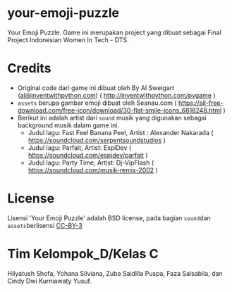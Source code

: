 # your-emoji-puzzle
Your Emoji Puzzle. Game ini merupakan project yang dibuat sebagai Final Project Indonesian Women In Tech - DTS. 


# Credits
* Original code dari game ini dibuat oleh By Al Sweigart (al@inventwithpython.com) ( http://inventwithpython.com/pygame )
* `assets` berupa gambar emoji dibuat oleh Seanau.com ( https://all-free-download.com/free-icon/download/30-flat-smile-icons_6818248.html )
* Berikut ini adalah artist dari `sound` musik yang digunakan sebagai background musik dalam game ini. 
    * Judul lagu: Fast Feel Banana Peel, Artist : Alexander Nakarada ( https://soundcloud.com/serpentsoundstudios )
    * Judul lagu: Parfait, Artist:  EspiDev ( https://soundcloud.com/espidev/parfait )
    * Judul lagu: Party Time, Artist:  Dj-VipFlash ( https://soundcloud.com/musik-remix-2002 )

# License
Lisensi 'Your Emoji Puzzle' adalah BSD license, pada bagian `sound`dan `assets`berlisensi [CC-BY-3](http://creativecommons.org/licenses/by/3.0/)

# Tim Kelompok_D/Kelas C
Hilyatush Shofa, Yohana Silviana, Zuba Saidilla Puspa, Faza Salsabila, dan Cindy Dwi Kurniawaty Yusuf.



